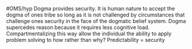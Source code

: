 #OMS/hyp
Dogma provides security. It is human nature to accept the dogma of ones tribe so long as it is not challenged by circumstances that challenge ones security in the face of the dogmatic belief system. Dogma supercedes reason because it requires less cognitive load. Compartmentalizing this way allow the individual the ability to apply problem solving to how rather than why?
Predictability = security